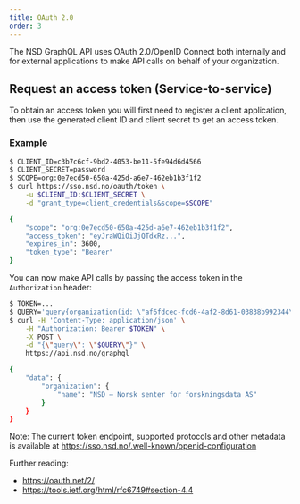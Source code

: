 ```yaml
---
title: OAuth 2.0
order: 3
---
```


The NSD GraphQL API uses OAuth 2.0/OpenID Connect both internally and for external applications to make API calls on behalf of your organization.


## Request an access token (Service-to-service)

To obtain an access token you will first need to register a client application, then use the generated client ID and client secret to get an access token.


### Example

```bash
$ CLIENT_ID=c3b7c6cf-9bd2-4053-be11-5fe94d6d4566
$ CLIENT_SECRET=password
$ SCOPE=org:0e7ecd50-650a-425d-a6e7-462eb1b3f1f2
$ curl https://sso.nsd.no/oauth/token \
    -u $CLIENT_ID:$CLIENT_SECRET \
    -d "grant_type=client_credentials&scope=$SCOPE"

{
    "scope": "org:0e7ecd50-650a-425d-a6e7-462eb1b3f1f2",
    "access_token": "eyJraWQiOiJjQTdxRz...",
    "expires_in": 3600,
    "token_type": "Bearer"
}
```

You can now make API calls by passing the access token in the `Authorization` header:

```bash
$ TOKEN=...
$ QUERY='query{organization(id: \"af6fdcec-fcd6-4af2-8d61-03838b992344\"){name}}'
$ curl -H 'Content-Type: application/json' \
    -H "Authorization: Bearer $TOKEN" \
    -X POST \
    -d "{\"query\": \"$QUERY\"}" \
    https://api.nsd.no/graphql

{
    "data": {
        "organization": {
            "name": "NSD – Norsk senter for forskningsdata AS"
        }
    }
}
```


Note: The current token endpoint, supported protocols and other metadata is available at https://sso.nsd.no/.well-known/openid-configuration


Further reading:
* https://oauth.net/2/
* https://tools.ietf.org/html/rfc6749#section-4.4

